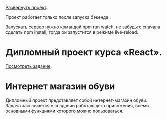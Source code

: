  [Развернуть проект](https://ra16-diploma-frontend.vercel.app/).

 Проект работает только после запуска бэкенда.

 <!-- Бэкенд проекта находится по [ссылке](https://github.com/DedMaier/ra16-diploma-backend).  -->

 Запускать сервер нужно командой npm run watch, не забудьте сначала сделать npm install, тогда он запустится в режиме live-reload.

# Дипломный проект курса «React».

[Посмотреть задание](https://github.com/netology-code/ra16-diploma).

# Интернет магазин обуви

Дипломный проект представляет собой интернет-магазин обуви. Задача заключается в создании работающего приложения, всеми основными функциями которого можно пользоваться.